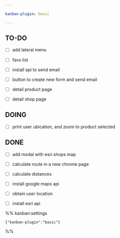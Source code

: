 ```yaml
---

kanban-plugin: basic

---
```


## TO-DO

- [ ] add lateral menu
- [ ] favs list
- [ ] install api to send email
- [ ] button to create new form and send email
- [ ] detail product page
- [ ] detail shop page


## DOING

- [ ] print user ubication, and zoom to product selected


## DONE

- [ ] add modal with esri shops map
- [ ] calculate route in a new chrome page
- [ ] calculate distances
- [ ] install google maps api
- [ ] obtain user location
- [ ] install esri api




%% kanban:settings
```
{"kanban-plugin":"basic"}
```
%%